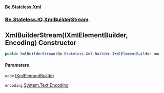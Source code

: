 #### [Be.Stateless.Xml](README.md 'README')
### [Be.Stateless.IO](Be.Stateless.IO.md 'Be.Stateless.IO').[XmlBuilderStream](XmlBuilderStream.md 'Be.Stateless.IO.XmlBuilderStream')

## XmlBuilderStream(IXmlElementBuilder, Encoding) Constructor

```csharp
public XmlBuilderStream(Be.Stateless.Xml.Builder.IXmlElementBuilder node, System.Text.Encoding encoding);
```
#### Parameters

<a name='Be.Stateless.IO.XmlBuilderStream.XmlBuilderStream(Be.Stateless.Xml.Builder.IXmlElementBuilder,System.Text.Encoding).node'></a>

`node` [IXmlElementBuilder](IXmlElementBuilder.md 'Be.Stateless.Xml.Builder.IXmlElementBuilder')

<a name='Be.Stateless.IO.XmlBuilderStream.XmlBuilderStream(Be.Stateless.Xml.Builder.IXmlElementBuilder,System.Text.Encoding).encoding'></a>

`encoding` [System.Text.Encoding](https://docs.microsoft.com/en-us/dotnet/api/System.Text.Encoding 'System.Text.Encoding')